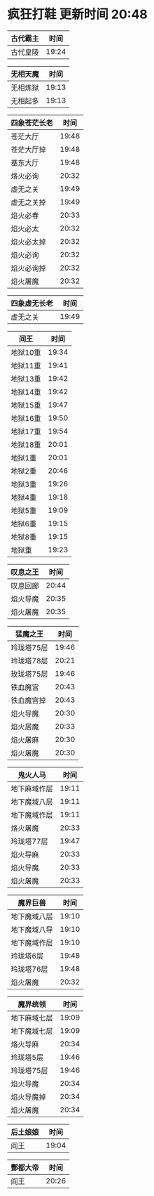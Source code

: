 # 疯狂打鞋 更新时间 20:48

| 古代霸主   | 时间    |
|--------|-------|
| 古代皇陵 | 19:24 |

| 无相天魔   | 时间    |
|--------|-------|
| 无相炼狱 | 19:13 |
| 无相起多 | 19:13 |

| 四象苍茫长老   | 时间    |
|--------|-------|
| 苍茫大厅 | 19:48 |
| 苍茫大厅掉 | 19:48 |
| 基东大厅 | 19:48 |
| 烙火必询 | 20:32 |
| 虚无之关 | 19:49 |
| 虚无之关掉 | 19:49 |
| 焰火必春 | 20:33 |
| 焰火必太 | 20:32 |
| 焰火必太掉 | 20:32 |
| 焰火必询 | 20:32 |
| 焰火必询掉 | 20:32 |
| 焰火屠魔 | 20:32 |

| 四象虚无长老   | 时间    |
|--------|-------|
| 虚无之关 | 19:49 |

| 间王   | 时间    |
|--------|-------|
| 地狱10重 | 19:34 |
| 地狱11重 | 19:41 |
| 地狱13重 | 19:42 |
| 地狱14重 | 19:42 |
| 地狱15重 | 19:47 |
| 地狱16重 | 19:50 |
| 地狱17重 | 19:54 |
| 地狱18重 | 20:01 |
| 地狱1重 | 20:01 |
| 地狱2重 | 20:46 |
| 地狱3重 | 19:26 |
| 地狱4重 | 19:18 |
| 地狱5重 | 19:09 |
| 地狱6重 | 19:15 |
| 地狱8重 | 19:15 |
| 地狱重 | 19:23 |

| 叹息之王   | 时间    |
|--------|-------|
| 叹息回廊 | 20:44 |
| 焰火导魔 | 20:35 |
| 焰火屠魔 | 20:35 |

| 猛魔之王   | 时间    |
|--------|-------|
| 玲珑塔75层 | 19:46 |
| 玲珑塔78层 | 20:21 |
| 玫珑塔75层 | 19:46 |
| 铁血魔宫 | 20:43 |
| 铁血魔宫掉 | 20:43 |
| 焰火导魔 | 20:30 |
| 焰火居魔 | 20:33 |
| 焰火屠麻 | 20:30 |
| 焰火屠魔 | 20:30 |

| 鬼火人马   | 时间    |
|--------|-------|
| 地下麻域作层 | 19:11 |
| 地下魔域八层 | 19:11 |
| 地下魔域作层 | 19:11 |
| 烙火屠魔 | 20:33 |
| 玲珑塔77层 | 19:47 |
| 焰火导麻 | 20:33 |
| 焰火导魔 | 20:33 |
| 焰火屠魔 | 20:33 |

| 魔界巨兽   | 时间    |
|--------|-------|
| 地下魔域八层 | 19:10 |
| 地下魔域八导 | 19:10 |
| 地下魔域作层 | 19:10 |
| 玲珑塔6层 | 19:48 |
| 玲珑塔76层 | 19:48 |
| 焰火屠魔 | 20:32 |

| 魔界统领   | 时间    |
|--------|-------|
| 地下麻域七层 | 19:09 |
| 地下魔域七层 | 19:09 |
| 烙火导麻 | 20:34 |
| 玲珑塔5层 | 19:46 |
| 玲珑塔75层 | 19:46 |
| 焰火导魔 | 20:34 |
| 焰火导魔掉 | 20:34 |
| 焰火屠魔 | 20:34 |

| 后土娘娘   | 时间    |
|--------|-------|
| 阎王 | 19:04 |

| 酆都大帝   | 时间    |
|--------|-------|
| 阎王 | 20:26 |